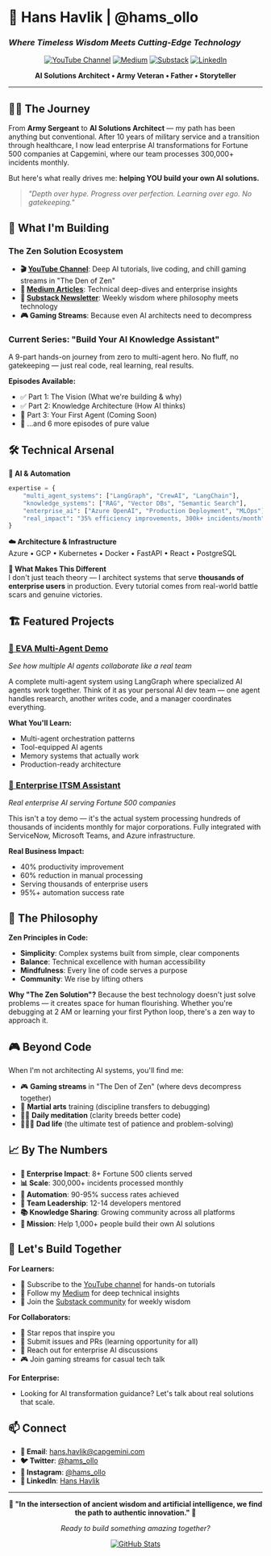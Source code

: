 # 🌿 **Hans Havlik | @hams_ollo**
### *Where Timeless Wisdom Meets Cutting-Edge Technology*

<div align="center">
  
[![YouTube Channel](https://img.shields.io/badge/YouTube-The%20Zen%20Solution-red?style=for-the-badge&logo=youtube)](https://www.youtube.com/@the_zen_solution)
[![Medium](https://img.shields.io/badge/Medium-@hams__ollo-black?style=for-the-badge&logo=medium)](https://medium.com/@hams_ollo)
[![Substack](https://img.shields.io/badge/Substack-Newsletter-orange?style=for-the-badge&logo=substack)](https://substack.com/@thezensolution)
[![LinkedIn](https://img.shields.io/badge/LinkedIn-Connect-blue?style=for-the-badge&logo=linkedin)](https://www.linkedin.com/in/hans-havlik-86178979/)

**AI Solutions Architect • Army Veteran • Father • Storyteller**

</div>

---

## 🧘‍♂️ **The Journey**

From **Army Sergeant** to **AI Solutions Architect** — my path has been anything but conventional. After 10 years of military service and a transition through healthcare, I now lead enterprise AI transformations for Fortune 500 companies at Capgemini, where our team processes 300,000+ incidents monthly.

But here's what really drives me: **helping YOU build your own AI solutions.**

> *"Depth over hype. Progress over perfection. Learning over ego. No gatekeeping."*

## 🎥 **What I'm Building**

### **The Zen Solution Ecosystem**
- **🎬 [YouTube Channel](https://www.youtube.com/@the_zen_solution)**: Deep AI tutorials, live coding, and chill gaming streams in "The Den of Zen"
- **📝 [Medium Articles](https://medium.com/@hams_ollo)**: Technical deep-dives and enterprise insights  
- **💌 [Substack Newsletter](https://substack.com/@thezensolution)**: Weekly wisdom where philosophy meets technology
- **🎮 Gaming Streams**: Because even AI architects need to decompress

### **Current Series: "Build Your AI Knowledge Assistant"**
A 9-part hands-on journey from zero to multi-agent hero. No fluff, no gatekeeping — just real code, real learning, real results.

**Episodes Available:**
- ✅ Part 1: The Vision (What we're building & why)
- ✅ Part 2: Knowledge Architecture (How AI thinks)
- 🔄 Part 3: Your First Agent (Coming Soon)
- 📅 ...and 6 more episodes of pure value

## 🛠️ **Technical Arsenal**

**🤖 AI & Automation**
```python
expertise = {
    "multi_agent_systems": ["LangGraph", "CrewAI", "LangChain"],
    "knowledge_systems": ["RAG", "Vector DBs", "Semantic Search"],
    "enterprise_ai": ["Azure OpenAI", "Production Deployment", "MLOps"],
    "real_impact": "35% efficiency improvements, 300k+ incidents/month"
}
```

**☁️ Architecture & Infrastructure**  
Azure • GCP • Kubernetes • Docker • FastAPI • React • PostgreSQL

**🎯 What Makes This Different**  
I don't just teach theory — I architect systems that serve **thousands of enterprise users** in production. Every tutorial comes from real-world battle scars and genuine victories.

## 🏗️ **Featured Projects**

### [🤖 EVA Multi-Agent Demo](https://github.com/Hams-Ollo/EVA_Demo)
*See how multiple AI agents collaborate like a real team*

A complete multi-agent system using LangGraph where specialized AI agents work together. Think of it as your personal AI dev team — one agent handles research, another writes code, and a manager coordinates everything.

**What You'll Learn:**
- Multi-agent orchestration patterns
- Tool-equipped AI agents  
- Memory systems that actually work
- Production-ready architecture

### [🏢 Enterprise ITSM Assistant](https://github.com/Hams-Ollo/gadm-work-assistant)
*Real enterprise AI serving Fortune 500 companies*

This isn't a toy demo — it's the actual system processing hundreds of thousands of incidents monthly for major corporations. Fully integrated with ServiceNow, Microsoft Teams, and Azure infrastructure.

**Real Business Impact:**
- 40% productivity improvement
- 60% reduction in manual processing  
- Serving thousands of enterprise users
- 95%+ automation success rate

## 🌱 **The Philosophy**

**Zen Principles in Code:**
- **Simplicity**: Complex systems built from simple, clear components
- **Balance**: Technical excellence with human accessibility  
- **Mindfulness**: Every line of code serves a purpose
- **Community**: We rise by lifting others

**Why "The Zen Solution"?**
Because the best technology doesn't just solve problems — it creates space for human flourishing. Whether you're debugging at 2 AM or learning your first Python loop, there's a zen way to approach it.

## 🎮 **Beyond Code**

When I'm not architecting AI systems, you'll find me:
- 🎮 **Gaming streams** in "The Den of Zen" (where devs decompress together)
- 🥋 **Martial arts** training (discipline transfers to debugging)
- 🧘‍♂️ **Daily meditation** (clarity breeds better code)
- 👨‍👧‍👦 **Dad life** (the ultimate test of patience and problem-solving)

## 📈 **By The Numbers**

- **🏢 Enterprise Impact**: 8+ Fortune 500 clients served
- **📊 Scale**: 300,000+ incidents processed monthly  
- **🤖 Automation**: 90-95% success rates achieved
- **👥 Team Leadership**: 12-14 developers mentored
- **📚 Knowledge Sharing**: Growing community across all platforms
- **🎯 Mission**: Help 1,000+ people build their own AI solutions

## 🤝 **Let's Build Together**

**For Learners:**
- 🎥 Subscribe to the [YouTube channel](https://www.youtube.com/@the_zen_solution) for hands-on tutorials
- 📖 Follow my [Medium](https://medium.com/@hams_ollo) for deep technical insights
- 💌 Join the [Substack community](https://substack.com/@thezensolution) for weekly wisdom

**For Collaborators:**
- 🌟 Star repos that inspire you
- 🐛 Submit issues and PRs (learning opportunity for all)
- 💬 Reach out for enterprise AI discussions
- 🎮 Join gaming streams for casual tech talk

**For Enterprise:**
- Looking for AI transformation guidance? Let's talk about real solutions that scale.

## 📫 **Connect**

- **📧 Email**: [hans.havlik@capgemini.com](mailto:hans.havlik@capgemini.com)
- **🐦 Twitter**: [@hams_ollo](https://twitter.com/hams_ollo)  
- **📸 Instagram**: [@hams_ollo](https://www.instagram.com/hams_ollo/)
- **💼 LinkedIn**: [Hans Havlik](https://www.linkedin.com/in/hans-havlik-86178979/)

---

<div align="center">
  
**🌿 "In the intersection of ancient wisdom and artificial intelligence, we find the path to authentic innovation." 🌿**

*Ready to build something amazing together?*

[![GitHub Stats](https://github-readme-stats.vercel.app/api?username=Hams-Ollo&show_icons=true&theme=tokyonight)](https://github.com/Hams-Ollo)

</div>
